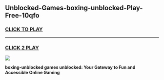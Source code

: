 
## Unblocked-Games-boxing-unblocked-Play-Free-10qfo
<h3>
<a href="https://premium76.site?title=boxing-unblocked&ref=18A1">CLICK TO PLAY</a></h3>
<hr>

<h3>
<a href="https://premium76.site?title=boxing-unblocked&ref=18A1">CLICK 2 PLAY</a>
  
</h3>

<a href="https://premium76.site?title=boxing-unblocked&ref=18A1"><img src="https://clearcache.store/games.png"></a>


**boxing-unblocked games unblocked: Your Gateway to Fun and Accessible Online Gaming**
